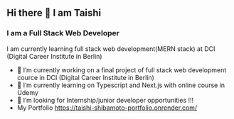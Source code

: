 ## Hi there 👋 I am Taishi 
### I am a Full Stack Web Developer

I am currently learning full stack web development(MERN stack) at DCI (Digital Career Institute in Berlin)


- 🔭 I’m currently working on a final project of full stack web development cource in DCI (Digital Career Institute in Berlin)
- 🌱 I’m currently learning on Typescript and Next.js with online course in Udemy
- 🤔 I’m looking for Internship/junior developer opportunities !!!
-   My Portfolio <https://taishi-shibamoto-portfolio.onrender.com/>

